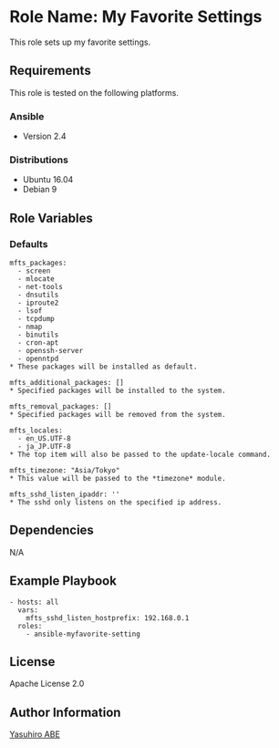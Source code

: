 Role Name: My Favorite Settings
=========

This role sets up my favorite settings.

Requirements
------------

This role is tested on the following platforms.

### Ansible
- Version 2.4

### Distributions
- Ubuntu 16.04
- Debian 9

Role Variables
--------------

### Defaults
    mfts_packages:
  	  - screen
  	  - mlocate
  	  - net-tools
  	  - dnsutils
  	  - iproute2
  	  - lsof
  	  - tcpdump
  	  - nmap
  	  - binutils
  	  - cron-apt
  	  - openssh-server
	  - openntpd
	* These packages will be installed as default.
 	
    mfts_additional_packages: []
	* Specified packages will be installed to the system.
	
    mfts_removal_packages: []
	* Specified packages will be removed from the system.
	
    mfts_locales:
      - en_US.UTF-8
	  - ja_JP.UTF-8
    * The top item will also be passed to the update-locale command.
	  
    mfts_timezone: "Asia/Tokyo"
    * This value will be passed to the *timezone* module.

    mfts_sshd_listen_ipaddr: ''
	* The sshd only listens on the specified ip address.

Dependencies
------------

N/A

Example Playbook
----------------

    - hosts: all
	  vars:
        mfts_sshd_listen_hostprefix: 192.168.0.1
      roles:
	    - ansible-myfavorite-setting

License
-------

Apache License 2.0

Author Information
------------------

[Yasuhiro ABE](http://www.yasundial.org/foaf.xml)

